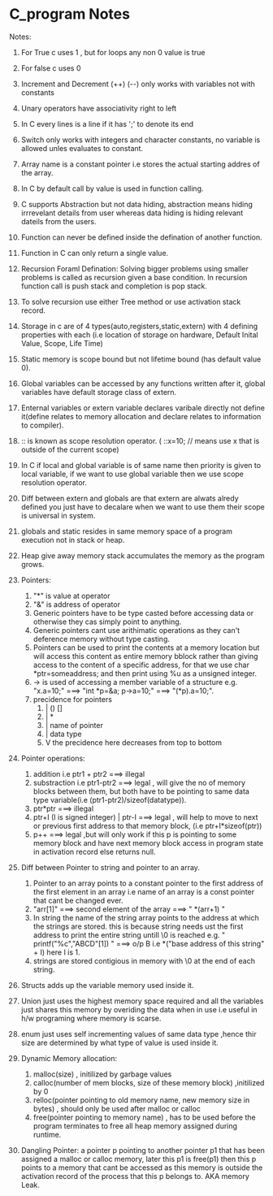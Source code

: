 # C_program Notes

Notes:

1. For True c uses 1 , but for loops any non 0 value is true
2. For false c uses 0
3. Increment and Decrement (++) (--) only works with variables not with constants
4. Unary operators have associativity right to left
5. In C every lines is a line if it has ';' to denote its end
6. Switch only works with integers and character constants, no variable is allowed unles evaluates to constant.
7. Array name is a constant pointer i.e stores the actual starting addres of the array.
8. In C by default call by value is used in function calling.
9. C supports Abstraction but not data hiding, abstraction means hiding irrrevelant details from user whereas data hiding is hiding relevant dateils from the users.
10. Function can never be defined inside the defination of another function.
11. Function in C can only return a single value.
12. Recursion Foraml Defination: Solving bigger problems using smaller problems is called as recursion given a base condition. In recursion function call is push stack and completion is pop stack.
13. To solve recursion use either Tree method or use activation stack record.
14. Storage in c are of 4 types(auto,registers,static,extern) with 4 defining properties with each (i.e location of storage on hardware, Default Inital Value, Scope, Life Time)
15. Static memory is scope bound but not lifetime bound (has default value 0).
16. Global variables can be accessed by any functions written after it, global variables have default storage class of extern.
17. Enternal variables or extern variable declares varibale directly not define it(define relates to memory allocation and declare relates to information to compiler).
18. :: is known as scope resolution operator. ( ::x=10; // means use x that is outside of the current scope)
19. In C if local and global variable is of same name then priority is given to local variable, if we want to use global variable then we use scope resolution operator.
20. Diff between extern and globals are that extern are alwats alredy defined you just have to decalare when we want to use them their scope is universal in system.
21. globals and static resides in same memory space of a program execution not in stack or heap.
22. Heap give away memory stack accumulates the memory as the program grows.
23. Pointers:
      1. "*" is value at operator
      2. "&" is address of operator
      3. Generic pointers have to be type casted before accessing data or otherwise they cas simply point to anything.
      4. Generic pointers cant use arithimatic operations as they can't deference memory without type casting.
      5. Pointers can be used to print the contents at a memory location but will access this content as entire memory bblock rather than giving access to the content of a specific address, for that we use char *ptr=someaddress; and then print using %u as a unsigned integer.
      6. -> is used of accessing a member variable of a structure e.g. "x.a=10;"  ===>  "int *p=&a; p->a=10;" ===> "(*p).a=10;".
      7. precidence for pointers
            1. |   () []
            2. |   *
            3. |   name of pointer
            4. |   data type
            5. V  the precidence here decreases from top to bottom
      
24. Pointer operations:
      1. addition i.e ptr1 + ptr2 ===> illegal
      2. substraction i.e ptr1-ptr2 ===> legal , will give the no of memory blocks between them, but both have to be pointing to same data type variable(i.e (ptr1-ptr2)/sizeof(datatype)).
      3. ptr*ptr ===> illegal
      4. ptr+I (I is signed integer) | ptr-I ===> legal , will help to move to next or previous first address to that memory block, (i.e ptr+I*sizeof(ptr))
      5. p++ ===> legal ,but will only work if this p is pointing to some memory block and have next memory block access in program state in activation record else returns null.
25. Diff between Pointer to string and pointer to an array.
      1. Pointer to an array points to a constant pointer to the first address of the first element in an array i.e name of an array is a const pointer that cant be changed ever.
      2. "arr[1]" ===> second element of the array ===> " *(arr+1) "
      3. In string the name of the string array points to the address at which the strings are stored. this is because string needs ust the first address to print the entire string untill \0 is reached e.g. " printf("%c","ABCD"[1]) " ===> o/p B i.e *("base address of this string" + I) here I is 1.
      4. strings are stored contigious in memory with \0 at the end of each string.
26. Structs adds up the variable memory used inside it.
27. Union just uses the highest memory space required and all the variables just shares this memory by overiding the data when in use i.e useful in h/w programing where memory is scarse.
28. enum just uses self incrementing values of same data type ,hence thir size are determined by what type of value is used inside it.
29. Dynamic Memory allocation:
      1. malloc(size)  , initilized by garbage values
      2. calloc(number of mem blocks, size of these memory block)   ,initilized by 0
      3. relloc(pointer pointing to old memory name, new memory size in bytes)   , should only be used after malloc or calloc
      4. free(pointer pointing to memory name)  , has to be used before the program terminates to free all heap memory assigned during runtime.
30. Dangling Pointer: a pointer p pointing to another pointer p1 that has been assigned a malloc or calloc memory, later this p1 is free(p1) then this p points to a memory that cant be accessed as this memory is outside the activation record of the process that this p belongs to. AKA memory Leak.
